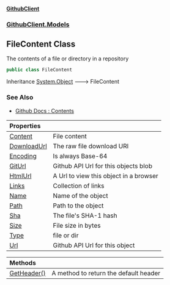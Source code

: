 #### [GithubClient](index 'index')
### [GithubClient.Models](GithubClient.Models 'GithubClient.Models')

## FileContent Class

The contents of a file or directory in a repository

```csharp
public class FileContent
```

Inheritance [System.Object](https://docs.microsoft.com/en-us/dotnet/api/System.Object 'System.Object') &#129106; FileContent

### See Also
- [Github Docs : Contents](https://docs.github.com/en/rest/repos/contents 'https://docs.github.com/en/rest/repos/contents')

| Properties | |
| :--- | :--- |
| [Content](GithubClient.Models.FileContent.Content 'GithubClient.Models.FileContent.Content') | File content |
| [DownloadUrl](GithubClient.Models.FileContent.DownloadUrl 'GithubClient.Models.FileContent.DownloadUrl') | The raw file download URl |
| [Encoding](GithubClient.Models.FileContent.Encoding 'GithubClient.Models.FileContent.Encoding') | Is always Base-64 |
| [GitUrl](GithubClient.Models.FileContent.GitUrl 'GithubClient.Models.FileContent.GitUrl') | Github API Url for this objects blob |
| [HtmlUrl](GithubClient.Models.FileContent.HtmlUrl 'GithubClient.Models.FileContent.HtmlUrl') | A Url to view this object in a browser |
| [Links](GithubClient.Models.FileContent.Links 'GithubClient.Models.FileContent.Links') | Collection of links |
| [Name](GithubClient.Models.FileContent.Name 'GithubClient.Models.FileContent.Name') | Name of the object |
| [Path](GithubClient.Models.FileContent.Path 'GithubClient.Models.FileContent.Path') | Path to the object |
| [Sha](GithubClient.Models.FileContent.Sha 'GithubClient.Models.FileContent.Sha') | The file's SHA-1 hash |
| [Size](GithubClient.Models.FileContent.Size 'GithubClient.Models.FileContent.Size') | File size in bytes |
| [Type](GithubClient.Models.FileContent.Type 'GithubClient.Models.FileContent.Type') | file or dir |
| [Url](GithubClient.Models.FileContent.Url 'GithubClient.Models.FileContent.Url') | Github API Url for this object |

| Methods | |
| :--- | :--- |
| [GetHeader()](GithubClient.Models.FileContent.GetHeader() 'GithubClient.Models.FileContent.GetHeader()') | A method to return the default header |
